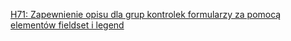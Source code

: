 [H71: Zapewnienie opisu dla grup kontrolek formularzy za pomocą elementów fieldset i legend](https://www.w3.org/WAI/WCAG21/Techniques/html/H71)